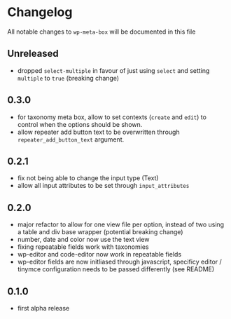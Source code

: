# Changelog

All notable changes to `wp-meta-box` will be documented in this file

## Unreleased

- dropped `select-multiple` in favour of just using `select` and setting `multiple` to `true` (breaking change)

## 0.3.0

- for taxonomy meta box, allow to set contexts (`create` and `edit`) to control when the options should be shown.
- allow repeater add button text to be overwritten through `repeater_add_button_text` argument.

## 0.2.1

- fix not being able to change the input type (Text)
- allow all input attributes to be set through `input_attributes`

## 0.2.0

- major refactor to allow for one view file per option, instead of two using a table and div base wrapper (potential breaking change)
- number, date and color now use the text view
- fixing repeatable fields work with taxonomies
- wp-editor and code-editor now work in repeatable fields
- wp-editor fields are now initliased through javascript, specificy editor / tinymce configuration needs to be passed differently (see README)

## 0.1.0

- first alpha release

